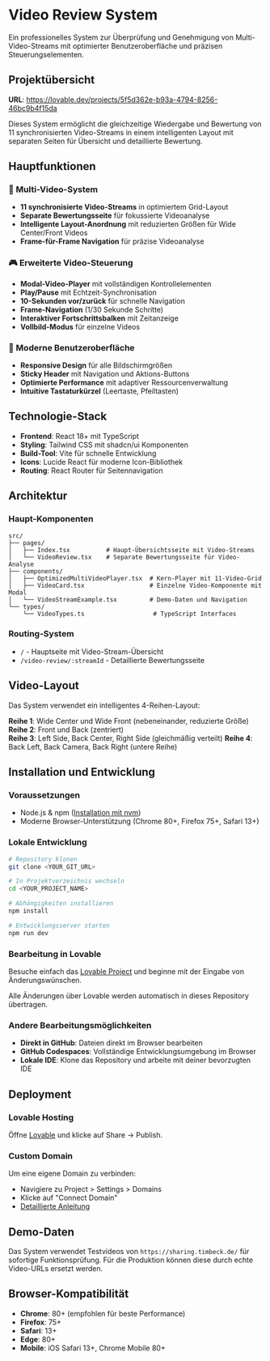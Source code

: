 # Video Review System

Ein professionelles System zur Überprüfung und Genehmigung von Multi-Video-Streams mit optimierter Benutzeroberfläche und präzisen Steuerungselementen.

## Projektübersicht

**URL**: https://lovable.dev/projects/5f5d362e-b93a-4794-8256-46bc9b4f15da

Dieses System ermöglicht die gleichzeitige Wiedergabe und Bewertung von 11 synchronisierten Video-Streams in einem intelligenten Layout mit separaten Seiten für Übersicht und detaillierte Bewertung.

## Hauptfunktionen

### 🎥 Multi-Video-System
- **11 synchronisierte Video-Streams** in optimiertem Grid-Layout
- **Separate Bewertungsseite** für fokussierte Videoanalyse  
- **Intelligente Layout-Anordnung** mit reduzierten Größen für Wide Center/Front Videos
- **Frame-für-Frame Navigation** für präzise Videoanalyse

### 🎮 Erweiterte Video-Steuerung
- **Modal-Video-Player** mit vollständigen Kontrollelementen
- **Play/Pause** mit Echtzeit-Synchronisation
- **10-Sekunden vor/zurück** für schnelle Navigation
- **Frame-Navigation** (1/30 Sekunde Schritte)
- **Interaktiver Fortschrittsbalken** mit Zeitanzeige
- **Vollbild-Modus** für einzelne Videos

### 📱 Moderne Benutzeroberfläche
- **Responsive Design** für alle Bildschirmgrößen
- **Sticky Header** mit Navigation und Aktions-Buttons
- **Optimierte Performance** mit adaptiver Ressourcenverwaltung
- **Intuitive Tastaturkürzel** (Leertaste, Pfeiltasten)

## Technologie-Stack

- **Frontend**: React 18+ mit TypeScript
- **Styling**: Tailwind CSS mit shadcn/ui Komponenten
- **Build-Tool**: Vite für schnelle Entwicklung
- **Icons**: Lucide React für moderne Icon-Bibliothek
- **Routing**: React Router für Seitennavigation

## Architektur

### Haupt-Komponenten
```
src/
├── pages/
│   ├── Index.tsx          # Haupt-Übersichtsseite mit Video-Streams
│   └── VideoReview.tsx    # Separate Bewertungsseite für Video-Analyse
├── components/
│   ├── OptimizedMultiVideoPlayer.tsx  # Kern-Player mit 11-Video-Grid
│   ├── VideoCard.tsx                  # Einzelne Video-Komponente mit Modal
│   └── VideoStreamExample.tsx         # Demo-Daten und Navigation
└── types/
    └── VideoTypes.ts                   # TypeScript Interfaces
```

### Routing-System
- `/` - Hauptseite mit Video-Stream-Übersicht
- `/video-review/:streamId` - Detaillierte Bewertungsseite

## Video-Layout

Das System verwendet ein intelligentes 4-Reihen-Layout:

**Reihe 1**: Wide Center und Wide Front (nebeneinander, reduzierte Größe)
**Reihe 2**: Front und Back (zentriert)  
**Reihe 3**: Left Side, Back Center, Right Side (gleichmäßig verteilt)
**Reihe 4**: Back Left, Back Camera, Back Right (untere Reihe)

## Installation und Entwicklung

### Voraussetzungen
- Node.js & npm ([Installation mit nvm](https://github.com/nvm-sh/nvm#installing-and-updating))
- Moderne Browser-Unterstützung (Chrome 80+, Firefox 75+, Safari 13+)

### Lokale Entwicklung

```sh
# Repository klonen
git clone <YOUR_GIT_URL>

# In Projektverzeichnis wechseln
cd <YOUR_PROJECT_NAME>

# Abhängigkeiten installieren
npm install

# Entwicklungsserver starten
npm run dev
```

### Bearbeitung in Lovable

Besuche einfach das [Lovable Project](https://lovable.dev/projects/5f5d362e-b93a-4794-8256-46bc9b4f15da) und beginne mit der Eingabe von Änderungswünschen.

Alle Änderungen über Lovable werden automatisch in dieses Repository übertragen.

### Andere Bearbeitungsmöglichkeiten

- **Direkt in GitHub**: Dateien direkt im Browser bearbeiten
- **GitHub Codespaces**: Vollständige Entwicklungsumgebung im Browser
- **Lokale IDE**: Klone das Repository und arbeite mit deiner bevorzugten IDE

## Deployment

### Lovable Hosting
Öffne [Lovable](https://lovable.dev/projects/5f5d362e-b93a-4794-8256-46bc9b4f15da) und klicke auf Share → Publish.

### Custom Domain
Um eine eigene Domain zu verbinden:
- Navigiere zu Project > Settings > Domains
- Klicke auf "Connect Domain"
- [Detaillierte Anleitung](https://docs.lovable.dev/tips-tricks/custom-domain#step-by-step-guide)

## Demo-Daten

Das System verwendet Testvideos von `https://sharing.timbeck.de/` für sofortige Funktionsprüfung. Für die Produktion können diese durch echte Video-URLs ersetzt werden.

## Browser-Kompatibilität

- **Chrome**: 80+ (empfohlen für beste Performance)
- **Firefox**: 75+ 
- **Safari**: 13+
- **Edge**: 80+
- **Mobile**: iOS Safari 13+, Chrome Mobile 80+

